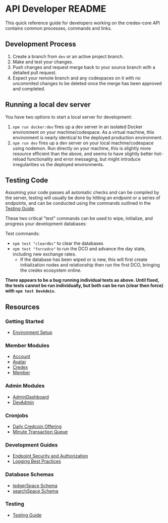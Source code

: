# API Developer README
This quick reference guide for developers working on the credex-core API contains common processes, commands and links.

## Development Process
1. Create a branch from `dev` or an active project branch.
2. Make and test your changes.
3. Push changes and request merge back to your source branch with a detailed pull request.
4. Expect your remote branch and any codespaces on it with no uncommited changes to be deleted once the merge has been approved and completed.

## Running a local dev server
You have two options to start a local server for development:

1. `npm run docker:dev` fires up a dev server in an isolated Docker environment on your machine/codespace. As a virtual machine, this environment is nearly identical to the deployed production environment.
2. `npm run dev` fires up a dev server on your local machine/codespace using nodemon. Run directly on your machine, this is slightly more resource efficient than the above, and seems to have slightly better hot-reload functionality and error messaging, but might introduce irregularities vs the deployed environments.

## Testing Code
Assuming your code passes all automatic checks and can be compiled by the server, testing will usually be done by hitting an endpoint or a series of endpoints, and can be conducted using the commands outlined in the [Testing Guide](../tests/testing_guide.md).

These two critical "test" commands can be used to wipe, initialize, and progress your development databases:

Test commands:
- `npm test "cleardbs"` to clear the databases
- `npm test "forcedco"` to run the DCO and advance the day state, including new exchange rates.
  - If the database has been wiped or is new, this will first create initialization nodes and relationship then run the first DCO, bringing the credex ecosystem online.

**There appears to be a bug running individual tests as above. Until fixed, the tests cannot be run individually, but both can be run (clear then force) with `npm test DevAdmin`.**

## Resources

### Getting Started
- [Environment Setup](../environment_setup.md)

### Member Modules
- [Account](../developerClient/module/Account.md)
- [Avatar](../developerClient/module/Avatar.md)
- [Credex](../developerClient/module/Credex.md)
- [Member](../developerClient/module/Member.md)

### Admin Modules
- [AdminDashboard](../developerClient/module/AdminDashboard.md)
- [DevAdmin](../developerClient/module/DevAdmin.md)

### Cronjobs
- [Daily Credcoin Offering](../DCO.md)
- [Minute Transaction Queue](../MTQ.md)

### Development Guides
- [Endpoint Security and Authorization](../auth_security.md)
- [Logging Best Practices](../developerAPI/logging_best_practices.md)

### Database Schemas
- [ledgerSpace Schema](../developerAPI/ledgerSpace_schema.md)
- [searchSpace Schema](../developerAPI/searchSpace_schema.md)

### Testing
- [Testing Guide](../tests/testing_guide.md)
